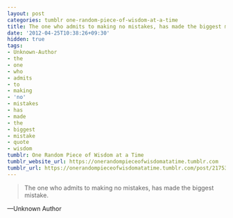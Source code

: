 ```yaml
---
layout: post
categories: tumblr one-random-piece-of-wisdom-at-a-time
title: The one who admits to making no mistakes, has made the biggest mistake.
date: '2012-04-25T10:38:26+09:30'
hidden: true
tags:
- Unknown-Author
- the
- one
- who
- admits
- to
- making
- 'no'
- mistakes
- has
- made
- the
- biggest
- mistake
- quote
- wisdom
tumblr: One Random Piece of Wisdom at a Time
tumblr_website_url: https://onerandompieceofwisdomatatime.tumblr.com
tumblr_url: https://onerandompieceofwisdomatatime.tumblr.com/post/21753249893/the-one-who-admits-to-making-no-mistakes-has-made
---
```

> The one who admits to making no mistakes, has made the biggest mistake.

—Unknown Author
